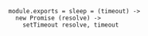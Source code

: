     module.exports = sleep = (timeout) ->
      new Promise (resolve) ->
        setTimeout resolve, timeout
